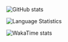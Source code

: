 ![GitHub stats](https://github-readme-stats.vercel.app/api?username=finger-bone&show_icons=true&theme=transparent)

![Language Statistics](https://github-readme-stats.vercel.app/api/top-langs/?username=finger-bone&layout=donut-vertical)

![WakaTime stats](https://github-readme-stats.vercel.app/api/wakatime?username=zend&layout=compact)
